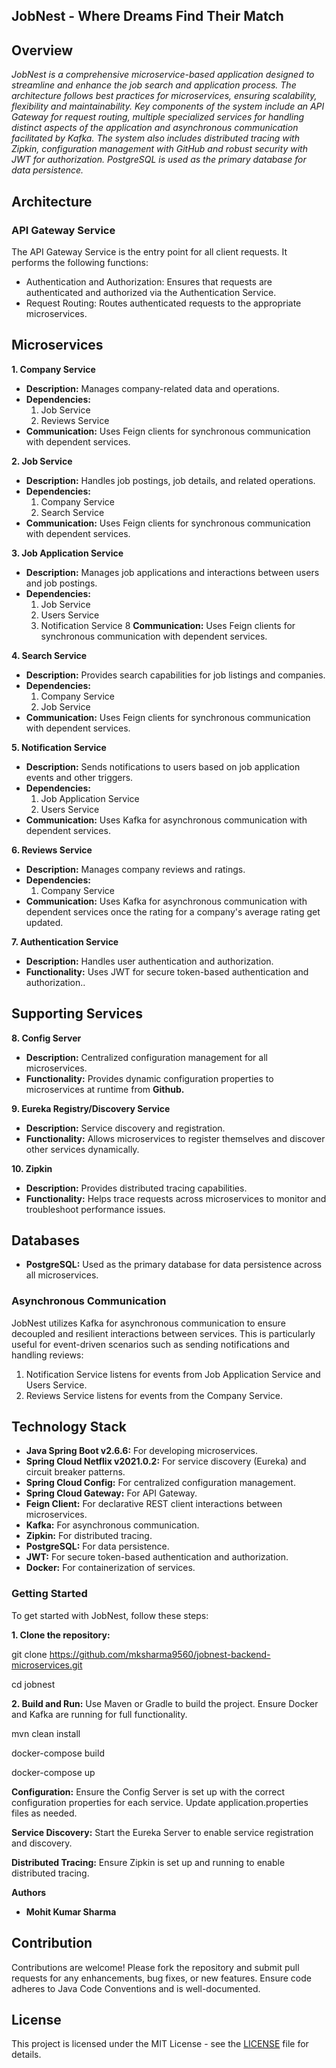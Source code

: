 ## JobNest - Where Dreams Find Their Match
## Overview
*JobNest is a comprehensive microservice-based application designed to streamline and enhance the job search and application process. The architecture follows best practices for microservices, ensuring scalability, flexibility and maintainability. Key components of the system include an API Gateway for request routing, multiple specialized services for handling distinct aspects of the application and asynchronous communication facilitated by Kafka. The system also includes distributed tracing with Zipkin, configuration management with GitHub and robust security with JWT for authorization. PostgreSQL is used as the primary database for data persistence.*

## Architecture
### API Gateway Service
The API Gateway Service is the entry point for all client requests. It performs the following functions:

* Authentication and Authorization: Ensures that requests are authenticated and authorized via the Authentication Service.
* Request Routing: Routes authenticated requests to the appropriate microservices.

## Microservices
**1. Company Service**

* **Description:** Manages company-related data and operations.
* **Dependencies:**
  1. Job Service
  2. Reviews Service
* **Communication:** Uses Feign clients for synchronous communication with dependent services.

**2. Job Service**

* **Description:** Handles job postings, job details, and related operations.
* **Dependencies:**
  1. Company Service
  2. Search Service
* **Communication:** Uses Feign clients for synchronous communication with dependent services.

**3. Job Application Service**

* **Description:** Manages job applications and interactions between users and job postings.
* **Dependencies:**
  1. Job Service
  2. Users Service
  3. Notification Service
8 **Communication:** Uses Feign clients for synchronous communication with dependent services.

**4. Search Service**

* **Description:** Provides search capabilities for job listings and companies.
* **Dependencies:**
  1. Company Service
  2. Job Service
* **Communication:** Uses Feign clients for synchronous communication with dependent services.

**5. Notification Service**

* **Description:** Sends notifications to users based on job application events and other triggers.
* **Dependencies:**
  1. Job Application Service
  2. Users Service
* **Communication:** Uses Kafka for asynchronous communication with dependent services.

**6. Reviews Service**

* **Description:** Manages company reviews and ratings.
* **Dependencies:**
  1. Company Service
* **Communication:** Uses Kafka for asynchronous communication with dependent services once the rating for a company's average rating get updated.

**7. Authentication Service**

* **Description:** Handles user authentication and authorization.
* **Functionality:** Uses JWT for secure token-based authentication and authorization..

## Supporting Services

**8. Config Server**

* **Description:** Centralized configuration management for all microservices.
* **Functionality:** Provides dynamic configuration properties to microservices at runtime from **Github.**

**9. Eureka Registry/Discovery Service**

* **Description:** Service discovery and registration.
* **Functionality:** Allows microservices to register themselves and discover other services dynamically.

**10. Zipkin**
* **Description:** Provides distributed tracing capabilities.
* **Functionality:** Helps trace requests across microservices to monitor and troubleshoot performance issues.

## Databases
* **PostgreSQL:** Used as the primary database for data persistence across all microservices.

### Asynchronous Communication
JobNest utilizes Kafka for asynchronous communication to ensure decoupled and resilient interactions between services. This is particularly useful for event-driven scenarios such as sending notifications and handling reviews:

1. Notification Service listens for events from Job Application Service and Users Service.
2. Reviews Service listens for events from the Company Service.

## Technology Stack
* **Java Spring Boot v2.6.6:** For developing microservices.
* **Spring Cloud Netflix v2021.0.2:** For service discovery (Eureka) and circuit breaker patterns.
* **Spring Cloud Config:** For centralized configuration management.
* **Spring Cloud Gateway:** For API Gateway.
* **Feign Client:** For declarative REST client interactions between microservices.
* **Kafka:** For asynchronous communication.
* **Zipkin:** For distributed tracing.
* **PostgreSQL:** For data persistence.
* **JWT:** For secure token-based authentication and authorization.
* **Docker:** For containerization of services.

### Getting Started
To get started with JobNest, follow these steps:

**1. Clone the repository:**

git clone https://github.com/mksharma9560/jobnest-backend-microservices.git

cd jobnest

**2. Build and Run:**
Use Maven or Gradle to build the project. Ensure Docker and Kafka are running for full functionality.

mvn clean install

docker-compose build

docker-compose up

**Configuration:**
Ensure the Config Server is set up with the correct configuration properties for each service. Update application.properties files as needed.

**Service Discovery:**
Start the Eureka Server to enable service registration and discovery.

**Distributed Tracing:**
Ensure Zipkin is set up and running to enable distributed tracing.

**Authors**
* **Mohit Kumar Sharma**

## Contribution
Contributions are welcome! Please fork the repository and submit pull requests for any enhancements, bug fixes, or new features. Ensure code adheres to Java Code Conventions and is well-documented.

## License
This project is licensed under the MIT License - see the [LICENSE](https://github.com/mksharma9560/jobnest-backend-microservices/blob/master/License.txt)
file for details.
